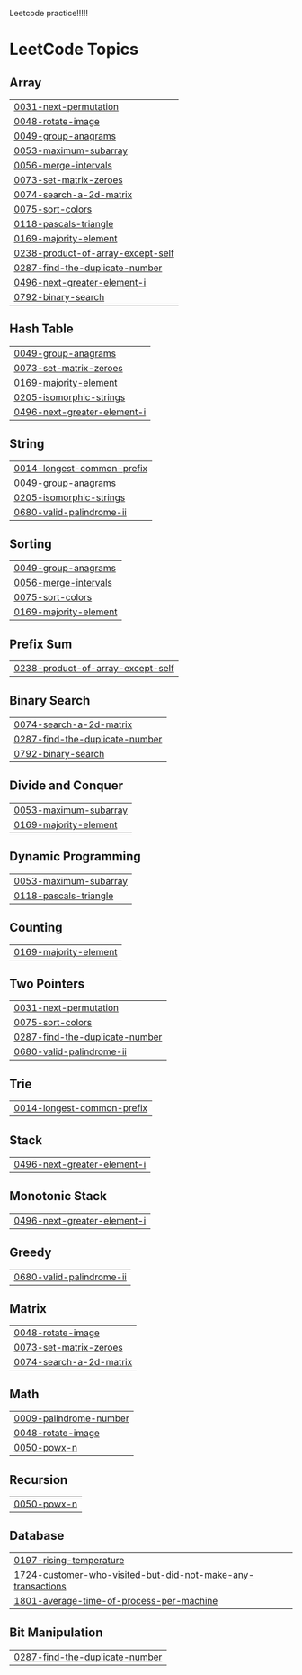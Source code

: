Leetcode practice!!!!!

<!---LeetCode Topics Start-->
# LeetCode Topics
## Array
|  |
| ------- |
| [0031-next-permutation](https://github.com/kunalranjan19/LeetCode/tree/master/0031-next-permutation) |
| [0048-rotate-image](https://github.com/kunalranjan19/LeetCode/tree/master/0048-rotate-image) |
| [0049-group-anagrams](https://github.com/kunalranjan19/LeetCode/tree/master/0049-group-anagrams) |
| [0053-maximum-subarray](https://github.com/kunalranjan19/LeetCode/tree/master/0053-maximum-subarray) |
| [0056-merge-intervals](https://github.com/kunalranjan19/LeetCode/tree/master/0056-merge-intervals) |
| [0073-set-matrix-zeroes](https://github.com/kunalranjan19/LeetCode/tree/master/0073-set-matrix-zeroes) |
| [0074-search-a-2d-matrix](https://github.com/kunalranjan19/LeetCode/tree/master/0074-search-a-2d-matrix) |
| [0075-sort-colors](https://github.com/kunalranjan19/LeetCode/tree/master/0075-sort-colors) |
| [0118-pascals-triangle](https://github.com/kunalranjan19/LeetCode/tree/master/0118-pascals-triangle) |
| [0169-majority-element](https://github.com/kunalranjan19/LeetCode/tree/master/0169-majority-element) |
| [0238-product-of-array-except-self](https://github.com/kunalranjan19/LeetCode/tree/master/0238-product-of-array-except-self) |
| [0287-find-the-duplicate-number](https://github.com/kunalranjan19/LeetCode/tree/master/0287-find-the-duplicate-number) |
| [0496-next-greater-element-i](https://github.com/kunalranjan19/LeetCode/tree/master/0496-next-greater-element-i) |
| [0792-binary-search](https://github.com/kunalranjan19/LeetCode/tree/master/0792-binary-search) |
## Hash Table
|  |
| ------- |
| [0049-group-anagrams](https://github.com/kunalranjan19/LeetCode/tree/master/0049-group-anagrams) |
| [0073-set-matrix-zeroes](https://github.com/kunalranjan19/LeetCode/tree/master/0073-set-matrix-zeroes) |
| [0169-majority-element](https://github.com/kunalranjan19/LeetCode/tree/master/0169-majority-element) |
| [0205-isomorphic-strings](https://github.com/kunalranjan19/LeetCode/tree/master/0205-isomorphic-strings) |
| [0496-next-greater-element-i](https://github.com/kunalranjan19/LeetCode/tree/master/0496-next-greater-element-i) |
## String
|  |
| ------- |
| [0014-longest-common-prefix](https://github.com/kunalranjan19/LeetCode/tree/master/0014-longest-common-prefix) |
| [0049-group-anagrams](https://github.com/kunalranjan19/LeetCode/tree/master/0049-group-anagrams) |
| [0205-isomorphic-strings](https://github.com/kunalranjan19/LeetCode/tree/master/0205-isomorphic-strings) |
| [0680-valid-palindrome-ii](https://github.com/kunalranjan19/LeetCode/tree/master/0680-valid-palindrome-ii) |
## Sorting
|  |
| ------- |
| [0049-group-anagrams](https://github.com/kunalranjan19/LeetCode/tree/master/0049-group-anagrams) |
| [0056-merge-intervals](https://github.com/kunalranjan19/LeetCode/tree/master/0056-merge-intervals) |
| [0075-sort-colors](https://github.com/kunalranjan19/LeetCode/tree/master/0075-sort-colors) |
| [0169-majority-element](https://github.com/kunalranjan19/LeetCode/tree/master/0169-majority-element) |
## Prefix Sum
|  |
| ------- |
| [0238-product-of-array-except-self](https://github.com/kunalranjan19/LeetCode/tree/master/0238-product-of-array-except-self) |
## Binary Search
|  |
| ------- |
| [0074-search-a-2d-matrix](https://github.com/kunalranjan19/LeetCode/tree/master/0074-search-a-2d-matrix) |
| [0287-find-the-duplicate-number](https://github.com/kunalranjan19/LeetCode/tree/master/0287-find-the-duplicate-number) |
| [0792-binary-search](https://github.com/kunalranjan19/LeetCode/tree/master/0792-binary-search) |
## Divide and Conquer
|  |
| ------- |
| [0053-maximum-subarray](https://github.com/kunalranjan19/LeetCode/tree/master/0053-maximum-subarray) |
| [0169-majority-element](https://github.com/kunalranjan19/LeetCode/tree/master/0169-majority-element) |
## Dynamic Programming
|  |
| ------- |
| [0053-maximum-subarray](https://github.com/kunalranjan19/LeetCode/tree/master/0053-maximum-subarray) |
| [0118-pascals-triangle](https://github.com/kunalranjan19/LeetCode/tree/master/0118-pascals-triangle) |
## Counting
|  |
| ------- |
| [0169-majority-element](https://github.com/kunalranjan19/LeetCode/tree/master/0169-majority-element) |
## Two Pointers
|  |
| ------- |
| [0031-next-permutation](https://github.com/kunalranjan19/LeetCode/tree/master/0031-next-permutation) |
| [0075-sort-colors](https://github.com/kunalranjan19/LeetCode/tree/master/0075-sort-colors) |
| [0287-find-the-duplicate-number](https://github.com/kunalranjan19/LeetCode/tree/master/0287-find-the-duplicate-number) |
| [0680-valid-palindrome-ii](https://github.com/kunalranjan19/LeetCode/tree/master/0680-valid-palindrome-ii) |
## Trie
|  |
| ------- |
| [0014-longest-common-prefix](https://github.com/kunalranjan19/LeetCode/tree/master/0014-longest-common-prefix) |
## Stack
|  |
| ------- |
| [0496-next-greater-element-i](https://github.com/kunalranjan19/LeetCode/tree/master/0496-next-greater-element-i) |
## Monotonic Stack
|  |
| ------- |
| [0496-next-greater-element-i](https://github.com/kunalranjan19/LeetCode/tree/master/0496-next-greater-element-i) |
## Greedy
|  |
| ------- |
| [0680-valid-palindrome-ii](https://github.com/kunalranjan19/LeetCode/tree/master/0680-valid-palindrome-ii) |
## Matrix
|  |
| ------- |
| [0048-rotate-image](https://github.com/kunalranjan19/LeetCode/tree/master/0048-rotate-image) |
| [0073-set-matrix-zeroes](https://github.com/kunalranjan19/LeetCode/tree/master/0073-set-matrix-zeroes) |
| [0074-search-a-2d-matrix](https://github.com/kunalranjan19/LeetCode/tree/master/0074-search-a-2d-matrix) |
## Math
|  |
| ------- |
| [0009-palindrome-number](https://github.com/kunalranjan19/LeetCode/tree/master/0009-palindrome-number) |
| [0048-rotate-image](https://github.com/kunalranjan19/LeetCode/tree/master/0048-rotate-image) |
| [0050-powx-n](https://github.com/kunalranjan19/LeetCode/tree/master/0050-powx-n) |
## Recursion
|  |
| ------- |
| [0050-powx-n](https://github.com/kunalranjan19/LeetCode/tree/master/0050-powx-n) |
## Database
|  |
| ------- |
| [0197-rising-temperature](https://github.com/kunalranjan19/LeetCode/tree/master/0197-rising-temperature) |
| [1724-customer-who-visited-but-did-not-make-any-transactions](https://github.com/kunalranjan19/LeetCode/tree/master/1724-customer-who-visited-but-did-not-make-any-transactions) |
| [1801-average-time-of-process-per-machine](https://github.com/kunalranjan19/LeetCode/tree/master/1801-average-time-of-process-per-machine) |
## Bit Manipulation
|  |
| ------- |
| [0287-find-the-duplicate-number](https://github.com/kunalranjan19/LeetCode/tree/master/0287-find-the-duplicate-number) |
<!---LeetCode Topics End-->